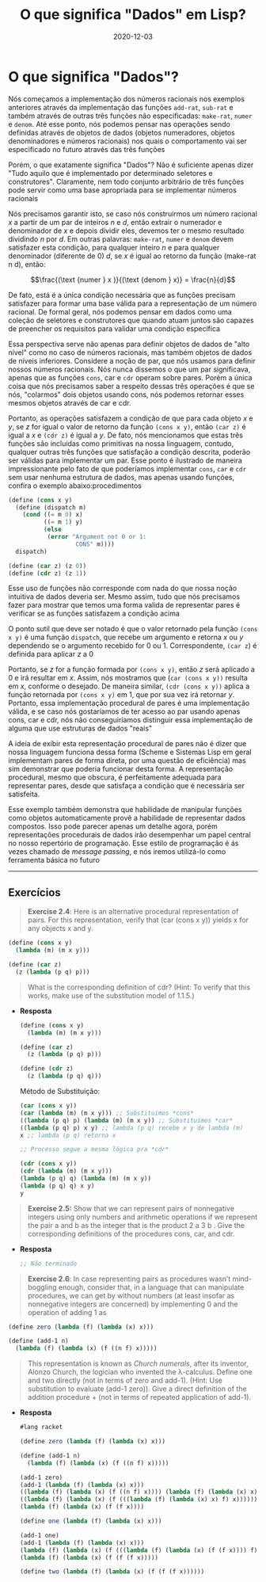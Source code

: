 ﻿---
layout: essay
type: essay
title: O que significa "Dados" em Lisp?
# All dates must be YYYY-MM-DD format!
date: 2020-12-03
labels:
  - Iniciação Cientifíca
---

# O que significa "Dados"?

Nós começamos a implementação dos números racionais nos exemplos anteriores através da implementação das funções `add-rat`, `sub-rat` e também através de outras três funções não especificadas: `make-rat`, `numer` e `denom`. Até esse ponto, nós podemos pensar nas operações sendo definidas através de objetos de dados (objetos numeradores, objetos denominadores e números racionais) nos quais o comportamento vai ser especificado no futuro através das três funções

Porém, o que exatamente significa "Dados"? Não é suficiente apenas dizer "Tudo aquilo que é implementado por determinado seletores e construtores". Claramente, nem todo conjunto arbitrário de três funções pode servir como uma base apropriada para se implementar números racionais

Nós precisamos garantir isto, se caso nós construirmos um número racional $x$ a partir de um par de inteiros $n$ e $d$, então extrair o numerador e denominador de $x$ e depois dividir eles, devemos ter o mesmo resultado dividindo $n$ por $d$. Em outras palavras: `make-rat`, `numer` e `denom` devem satisfazer esta condição, para qualquer inteiro $n$ e para qualquer denominador (diferente de $0$) $d$, se $x$ é igual ao retorno da função (make-rat n d), então:

$$\frac{(\text {numer } x )}{(\text {denom } x)} = \frac{n}{d}$$

De fato, está é a única condição necessária que as funções precisam satisfazer para formar uma base válida para a representação de um número racional. De formal geral, nós podemos pensar em dados como uma coleção de seletores e construtores que quando atuam juntos são capazes de preencher os requisitos para validar uma condição específica

Essa perspectiva serve não apenas para definir objetos de dados de "alto nível" como no caso de números racionais, mas também objetos de dados de níveis inferiores. Considere a noção de par, que nós usamos para definir nossos números racionais. Nós nunca dissemos o que um par significava, apenas que as funções `cons`, car e `cdr` operam sobre pares. Porém a única coisa que nós precisamos saber a respeito dessas três operações é que se nós, "colarmos" dois objetos usando cons, nós podemos retornar esses mesmos objetos através de car e cdr.

Portanto, as operações satisfazem a condição de que para cada objeto $x$ e $y$, se $z$ for igual o valor de retorno da função `(cons x y)`, então `(car z)` é igual a $x$ e `(cdr z)` é igual a $y$. De fato, nós mencionamos que estas três funções são incluídas como primitivas na nossa linguagem, contudo, qualquer outras três funções que satisfação a condição descrita, poderão ser válidas para implementar um par. Esse ponto é ilustrado de maneira impressionante pelo fato de que poderíamos implementar `cons`, `car` e `cdr` sem usar nenhuma estrutura de dados, mas apenas usando funções, confira o exemplo abaixo:procedimentos

```scheme
(define (cons x y)
  (define (dispatch m)
    (cond ((= m 0) x)
          ((= m 1) y)
          (else 
           (error "Argument not 0 or 1:
                   CONS" m))))
  dispatch)

(define (car z) (z 0))
(define (cdr z) (z 1))
```

Esse uso de funções não corresponde com nada do que nossa noção intuitiva de dados deveria ser. Mesmo assim, tudo que nós precisamos fazer para mostrar que temos uma forma valida de representar pares é verificar se as funções satisfazem a condição acima

O ponto sutil que deve ser notado é que o valor retornado pela função `(cons x y)` é uma função `dispatch`, que recebe um argumento e retorna $x$ ou $y$ dependendo se o argumento recebido for $0$ ou $1$. Correspondente, `(car z`) é definida para aplicar $z$ a $0$

Portanto, se $z$ for a função formada por `(cons x y)`, então $z$ será aplicado a $0$ e irá resultar em $x$. Assim, nós mostramos que (`car (cons x y))` resulta em $x$, conforme o desejado. De maneira similar, `(cdr (cons x y))` aplica a função retornada por `(cons x y)` em $1$, que por sua vez irá retornar $y$. Portanto, essa implementação procedural de pares é uma implementação válida, e se caso nós gostaríamos de ter acesso ao par usando apenas cons, car e cdr, nós não conseguiríamos distinguir essa implementação de alguma que use estruturas de dados "reais"

A ideia de exibir esta representação procedural de pares não é dizer que nossa linguagem funciona dessa forma (Scheme e Sistemas Lisp em geral implementam pares de forma direta, por uma questão de eficiência) mas sim demonstrar que poderia funcionar desta forma. A representação procedural, mesmo que obscura, é perfeitamente adequada para representar pares, desde que satisfaça a condição que é necessária ser satisfeita.

Esse exemplo também demonstra que habilidade de manipular funções como objetos  automaticamente provê a habilidade de representar dados compostos. Isso pode parecer apenas um detalhe agora, porém representações procedurais de dados irão desempenhar um papel central no nosso repertório de programação. Esse estilo de programação é ás vezes chamado de *message passing*, e nós iremos utilizá-lo como ferramenta básica no futuro

---

## Exercícios

> **Exercise 2.4**: Here is an alternative procedural representation of pairs. For this representation, verify that (car (cons x y)) yields x for any objects x and y.

```scheme
(define (cons x y) 
  (lambda (m) (m x y)))

(define (car z) 
  (z (lambda (p q) p)))
```

> What is the corresponding definition of cdr? (Hint: To verify that this works, make use of the substitution model of 1.1.5.)

- **Resposta**

    ```scheme
    (define (cons x y)
      (lambda (m) (m x y)))

    (define (car z)
      (z (lambda (p q) p)))

    (define (cdr z)
      (z (lambda (p q) q)))
    ```

    Método de Substituição:

    ```scheme
    (car (cons x y))
    (car (lambda (m) (m x y))) ;; Substituimos *cons*
    ((lambda (p q) p) (lambda (m) (m x y)) ;; Substituimos *car*
    ((lambda (p q) p) x y) ;; lambda (p q) recebe x y de lambda (m)
    x ;; lambda (p q) retorna x

    ;; Processo segue a mesma lógica pra *cdr*

    (cdr (cons x y))
    (cdr (lambda (m) (m x y)))
    (lambda (p q) q) (lambda (m) (m x y))
    (lambda (p q) q) x y)
    y
    ```

> **Exercise 2.5:** Show that we can represent pairs of nonnegative integers using only numbers and arithmetic operations if we represent the pair a and b as the integer that is the product 2 a 3 b . Give the corresponding definitions of the procedures cons, car, and cdr.

- **Resposta**

    ```scheme
	;; Não terminado
    ```

> **Exercise 2.6**: In case representing pairs as procedures wasn’t mind-boggling enough, consider that, in a language that can manipulate procedures, we can get by without numbers (at least insofar as nonnegative integers are concerned) by implementing 0 and the operation of adding 1 as

```scheme
(define zero (lambda (f) (lambda (x) x)))

(define (add-1 n)
  (lambda (f) (lambda (x) (f ((n f) x)))))
```

> This representation is known as *Church numerals*, after its inventor, Alonzo Church, the logician who invented the λ-calculus.
Define one and two directly (not in terms of zero and add-1). (Hint: Use substitution to evaluate (add-1 zero)). Give a direct definition of the addition procedure + (not in terms of repeated application of add-1).

- **Resposta**

    ```scheme
    #lang racket

    (define zero (lambda (f) (lambda (x) x)))

    (define (add-1 n)
      (lambda (f) (lambda (x) (f ((n f) x)))))

    (add-1 zero)
    (add-1 (lambda (f) (lambda (x) x)))
    ((lambda (f) (lambda (x) (f ((n f) x)))) (lambda (f) (lambda (x) x)))
    ((lambda (f) (lambda (x) (f (((lambda (f) (lambda (x) x) f) x))))))
    (lambda (f) (lambda (x) (f (f x))))

    (define one (lambda (f) (lambda (x) x)))

    (add-1 one)
    (add-1 (lambda (f) (lambda (x) x)))
    (lambda (f) (lambda (x) (f (((lambda (f) (lambda (x) (f (f x)))) f) x))))
    (lambda (f) (lambda (x) (f (f (f x)))))

    (define two (lambda (f) (lambda (x) (f (f (f x))))))
    ```
